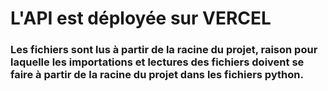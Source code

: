 # L'API est déployée sur VERCEL

<h3>Les fichiers sont lus à partir de la racine du projet, raison pour laquelle les importations et lectures des fichiers doivent se faire à partir de la racine du projet dans les fichiers python.</h3>